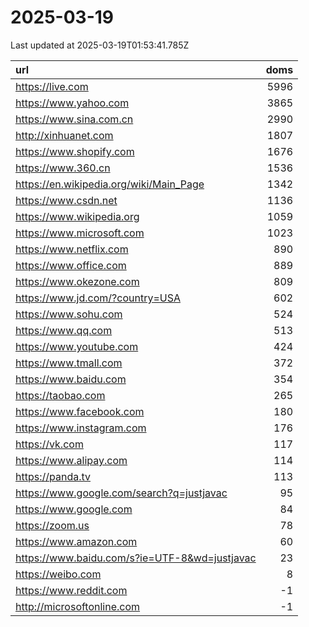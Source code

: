 # 2025-03-19

<!-- BEGIN -->
Last updated at 2025-03-19T01:53:41.785Z

url | doms
:- | -:
https://live.com | 5996
https://www.yahoo.com | 3865
https://www.sina.com.cn | 2990
http://xinhuanet.com | 1807
https://www.shopify.com | 1676
https://www.360.cn | 1536
https://en.wikipedia.org/wiki/Main_Page | 1342
https://www.csdn.net | 1136
https://www.wikipedia.org | 1059
https://www.microsoft.com | 1023
https://www.netflix.com | 890
https://www.office.com | 889
https://www.okezone.com | 809
https://www.jd.com/?country=USA | 602
https://www.sohu.com | 524
https://www.qq.com | 513
https://www.youtube.com | 424
https://www.tmall.com | 372
https://www.baidu.com | 354
https://taobao.com | 265
https://www.facebook.com | 180
https://www.instagram.com | 176
https://vk.com | 117
https://www.alipay.com | 114
https://panda.tv | 113
https://www.google.com/search?q=justjavac | 95
https://www.google.com | 84
https://zoom.us | 78
https://www.amazon.com | 60
https://www.baidu.com/s?ie=UTF-8&wd=justjavac | 23
https://weibo.com | 8
https://www.reddit.com | -1
http://microsoftonline.com | -1
<!-- END -->
